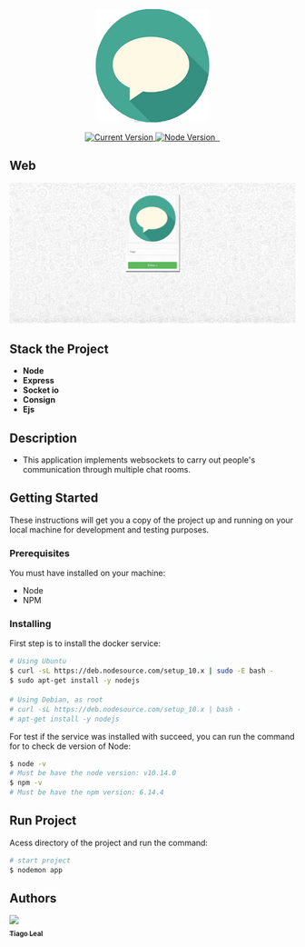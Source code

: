 <p align="center">
  <a href="#">
   <img alt="chat Online" src="https://github.com/tiagoleal/chat-websocket/blob/master/src/public/images/avatar.jpg?raw=true" width="200">
  </a>
</p>

<p align="center">
  <a href="https://github.com/tiagoleal/be_the_hero">
    <img alt="Current Version" src="https://img.shields.io/badge/version-1.0.0 -blue.svg">
  </a>
  
  <a href="https://nodejs.org/en/">
    <img alt="Node Version" src="https://img.shields.io/badge/node-%3E%3D%2010.14.0-brightgreen" target="_blank">
  </a>
  <a href="https://expressjs.com/pt-br/">
    <img alt="" src="https://img.shields.io/badge/Express-4.17.1-red.svg" target="_blank">
  </a>
  <a href="https://www.npmjs.com/package/socket.io">
    <img alt="" src="https://img.shields.io/badge/socket.io-2.3.0-blue.svg" target="_blank">
  </a>

</p>

## Web

![](https://github.com/tiagoleal/chat-websocket/blob/master/src/public/images/chat.gif)

## Stack the Project

- **Node**
- **Express**
- **Socket io**
- **Consign**
- **Ejs**

## Description

- This application implements websockets to carry out people's communication through multiple chat rooms.

## Getting Started

These instructions will get you a copy of the project up and running on your local machine for development and testing purposes.

### Prerequisites

You must have installed on your machine:

- Node
- NPM

### Installing

First step is to install the docker service:

```bash
# Using Ubuntu
$ curl -sL https://deb.nodesource.com/setup_10.x | sudo -E bash -
$ sudo apt-get install -y nodejs

# Using Debian, as root
# curl -sL https://deb.nodesource.com/setup_10.x | bash -
# apt-get install -y nodejs

```

For test if the service was installed with succeed, you can run the command for to check de version of Node:

```bash
$ node -v
# Must be have the node version: v10.14.0
$ npm -v
# Must be have the npm version: 6.14.4
```

## Run Project

Acess directory of the project and run the command:

```bash
# start project
$ nodemon app
```

## Authors

<!-- ALL-CONTRIBUTORS-LIST:START - Do not remove or modify this section -->
<!-- prettier-ignore -->
[<img src="https://avatars1.githubusercontent.com/u/5727529?s=460&v=4" width="100px;"/><br /><sub><b>Tiago Leal</b></sub>](https://github.com/tiagoleal)<br />
